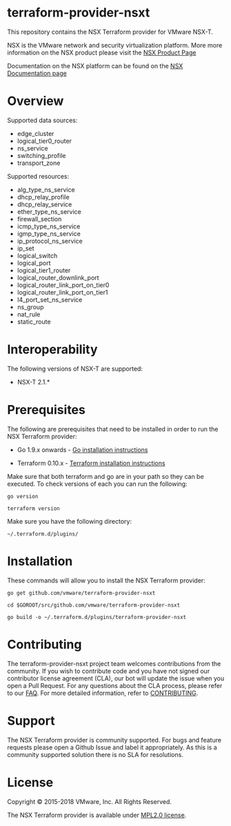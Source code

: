 

# terraform-provider-nsxt
This repository contains the NSX Terraform provider for VMware NSX-T.

NSX is the VMware network and security virtualization platform. More more information on the NSX product please visit the [NSX Product Page](https://www.vmware.com/products/nsx.html)

Documentation on the NSX platform can be found on the [NSX Documentation page](https://docs.vmware.com/en/VMware-NSX-T/index.html)

# Overview

Supported data sources:

* edge_cluster
* logical_tier0_router
* ns_service
* switching_profile
* transport_zone

Supported resources:

* alg_type_ns_service
* dhcp_relay_profile
* dhcp_relay_service
* ether_type_ns_service
* firewall_section
* icmp_type_ns_service
* igmp_type_ns_service
* ip_protocol_ns_service
* ip_set
* logical_switch
* logical_port
* logical_tier1_router
* logical_router_downlink_port
* logical_router_link_port_on_tier0
* logical_router_link_port_on_tier1
* l4_port_set_ns_service
* ns_group
* nat_rule
* static_route

# Interoperability

The following versions of NSX-T are supported:

- NSX-T 2.1.*

# Prerequisites

The following are prerequisites that need to be installed in order to run the NSX Terraform provider:

- Go 1.9.x onwards - [Go installation instructions](https://golang.org/doc/install)

- Terraform 0.10.x - [Terraform installation instructions](https://www.terraform.io/intro/getting-started/install.html)

Make sure that both terraform and go are in your path so they can be executed. To check versions of each you can run the following:

    go version

    terraform version  

Make sure you have the following directory:

    ~/.terraform.d/plugins/

# Installation

These commands will allow you to install the NSX Terraform provider:

    go get github.com/vmware/terraform-provider-nsxt

    cd $GOROOT/src/github.com/vmware/terraform-provider-nsxt

    go build -o ~/.terraform.d/plugins/terraform-provider-nsxt

# Contributing

The terraform-provider-nsxt project team welcomes contributions from the community. If you wish to contribute code and you have not signed our contributor license agreement (CLA), our bot will update the issue when you open a Pull Request. For any questions about the CLA process, please refer to our [FAQ](https://cla.vmware.com/faq). For more detailed information, refer to [CONTRIBUTING](https://github.com/vmware/terraform-provider-nsxt/blob/master/CONTRIBUTING.md).

# Support

The NSX Terraform provider is community supported. For bugs and feature requests please open a Github Issue and label it appropriately. As this is a community supported solution there is no SLA for resolutions.

# License

Copyright © 2015-2018 VMware, Inc. All Rights Reserved.

The NSX Terraform provider is available under [MPL2.0 license](https://github.com/vmware/terraform-provider-nsxt/blob/master/LICENSE.txt).
